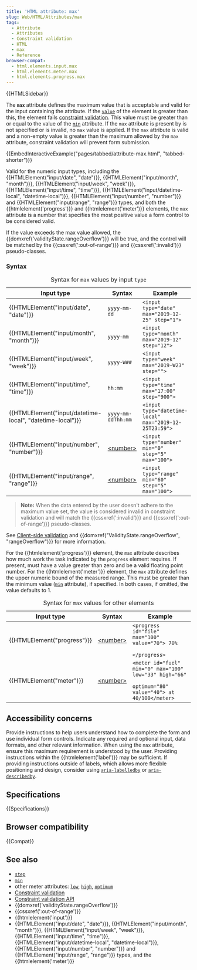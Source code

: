 ```yaml
---
title: 'HTML attribute: max'
slug: Web/HTML/Attributes/max
tags:
  - Attribute
  - Attributes
  - Constraint validation
  - HTML
  - max
  - Reference
browser-compat:
  - html.elements.input.max
  - html.elements.meter.max
  - html.elements.progress.max
---
```


{{HTMLSidebar}}

The **`max`** attribute defines the maximum value that is acceptable and valid for the input containing the attribute. If the [`value`](/en-US/docs/Web/HTML/Element/input#value) of the element is greater than this, the element fails [constraint validation](/en-US/docs/Web/Guide/HTML/Constraint_validation). This value must be greater than or equal to the value of the [`min`](min) attribute. If the `max` attribute is present by is not specified or is invalid, no `max` value is applied. If the `max` attribute is valid and a non-empty value is greater than the maximum allowed by the `max` attribute, constraint validation will prevent form submission.

{{EmbedInteractiveExample("pages/tabbed/attribute-max.html", "tabbed-shorter")}}

Valid for the numeric input types, including the {{HTMLElement("input/date", "date")}}, {{HTMLElement("input/month", "month")}}, {{HTMLElement("input/week", "week")}}, {{HTMLElement("input/time", "time")}}, {{HTMLElement("input/datetime-local", "datetime-local")}}, {{HTMLElement("input/number", "number")}} and {{HTMLElement("input/range", "range")}} types, and both the {{htmlelement('progress')}} and {{htmlelement('meter')}} elements, the `max` attribute is a number that specifies the most positive value a form control to be considered valid.

If the value exceeds the max value allowed, the {{domxref('validityState.rangeOverflow')}} will be true, and the control will be matched by the {{cssxref(':out-of-range')}} and {{cssxref(':invalid')}} pseudo-classes.

### Syntax

<table class="no-markdown">
  <caption>
    Syntax for
    <code>max</code>
    values by input
    <code>type</code>
  </caption>
  <thead>
    <tr>
      <th>Input type</th>
      <th>Syntax</th>
      <th>Example</th>
    </tr>
  </thead>
  <tbody>
    <tr>
      <td>{{HTMLElement("input/date", "date")}}</td>
      <td><code>yyyy-mm-dd</code></td>
      <td><code>&#x3C;input type="date" max="2019-12-25" step="1"></code></td>
    </tr>
    <tr>
      <td>{{HTMLElement("input/month", "month")}}</td>
      <td><code>yyyy-mm</code></td>
      <td><code>&#x3C;input type="month" max="2019-12" step="12"></code></td>
    </tr>
    <tr>
      <td>{{HTMLElement("input/week", "week")}}</td>
      <td><code>yyyy-W##</code></td>
      <td><code>&#x3C;input type="week" max="2019-W23" step=""></code></td>
    </tr>
    <tr>
      <td>{{HTMLElement("input/time", "time")}}</td>
      <td><code>hh:mm</code></td>
      <td><code>&#x3C;input type="time" max="17:00" step="900"></code></td>
    </tr>
    <tr>
      <td>
        {{HTMLElement("input/datetime-local", "datetime-local")}}
      </td>
      <td><code>yyyy-mm-ddThh:mm</code></td>
      <td>
        <code>&#x3C;input type="datetime-local" max="2019-12-25T23:59"></code>
      </td>
    </tr>
    <tr>
      <td>{{HTMLElement("input/number", "number")}}</td>
      <td><a href="/en-US/docs/Web/CSS/number">&#x3C;number></a></td>
      <td>
        <code>&#x3C;input type="number" min="0" step="5" max="100"></code>
      </td>
    </tr>
    <tr>
      <td>{{HTMLElement("input/range", "range")}}</td>
      <td><a href="/en-US/docs/Web/CSS/number">&#x3C;number></a></td>
      <td>
        <code>&#x3C;input type="range" min="60" step="5" max="100"></code>
      </td>
    </tr>
  </tbody>
</table>

> **Note:** When the data entered by the user doesn't adhere to the maximum value set, the value is considered invalid in constraint validation and will match the {{cssxref(':invalid')}} and {{cssxref(':out-of-range')}} pseudo-classes.

See [Client-side validation](/en-US/docs/Web/Guide/HTML/Constraint_validation) and {{domxref("ValidityState.rangeOverflow", "rangeOverflow")}} for more information.

For the {{htmlelement('progress')}} element, the `max` attribute describes how much work the task indicated by the `progress` element requires. If present, must have a value greater than zero and be a valid floating point number. For the {{htmlelement('meter')}} element, the `max` attribute defines the upper numeric bound of the measured range. This must be greater than the minimum value ([`min`](/en-US/docs/Web/HTML/Attributes/min) attribute), if specified. In both cases, if omitted, the value defaults to 1.

<table class="no-markdown">
  <caption>
    Syntax for
    <code>max</code>
    values for other elements
  </caption>
  <thead>
    <tr>
      <th>Input type</th>
      <th>Syntax</th>
      <th>Example</th>
    </tr>
  </thead>
  <tbody>
    <tr>
      <td>{{HTMLElement("progress")}}</td>
      <td><a href="/en-US/docs/Web/CSS/number">&#x3C;number></a></td>
      <td>
        <code
          >&#x3C;progress id="file" max="100" value="70"> 70%
          &#x3C;/progress></code
        >
      </td>
    </tr>
    <tr>
      <td>{{HTMLElement("meter")}}</td>
      <td><a href="/en-US/docs/Web/CSS/number">&#x3C;number></a></td>
      <td>
        <code
          >&#x3C;meter id="fuel" min="0" max="100" low="33" high="66"
          optimum="80" value="40"> at 40/100&#x3C;/meter></code
        >
      </td>
    </tr>
  </tbody>
</table>

## Accessibility concerns

Provide instructions to help users understand how to complete the form and use individual form controls. Indicate any required and optional input, data formats, and other relevant information. When using the `max` attribute, ensure this maximum requirement is understood by the user. Providing instructions within the {{htmlelement('label')}} may be sufficient. If providing instructions outside of labels, which allows more flexible positioning and design, consider using [`aria-labelledby`](/en-US/docs/Web/Accessibility/ARIA/Attributes/aria-labelledby) or [`aria-describedby`](/en-US/docs/Web/Accessibility/ARIA/Attributes/aria-describedby).

## Specifications

{{Specifications}}

## Browser compatibility

{{Compat}}

## See also

- [`step`](/en-US/docs/Web/HTML/Attributes/step)
- [`min`](/en-US/docs/Web/HTML/Attributes/min)
- other meter attributes: [`low`](/en-US/docs/Web/HTML/Attributes/low), [`high`](/en-US/docs/Web/HTML/Attributes/high), [`optimum`](/en-US/docs/Web/HTML/Attributes/optimum)
- [Constraint validation](/en-US/docs/Web/Guide/HTML/Constraint_validation)
- [Constraint validation API](/en-US/docs/Web/API/Constraint_validation)
- {{domxref('validityState.rangeOverflow')}}
- {{cssxref(':out-of-range')}}
- {{htmlelement('input')}}
- {{HTMLElement("input/date", "date")}}, {{HTMLElement("input/month", "month")}}, {{HTMLElement("input/week", "week")}}, {{HTMLElement("input/time", "time")}}, {{HTMLElement("input/datetime-local", "datetime-local")}}, {{HTMLElement("input/number", "number")}} and {{HTMLElement("input/range", "range")}} types, and the {{htmlelement('meter')}}
